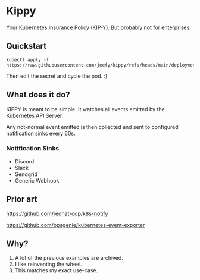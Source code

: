 # Kippy

Your Kubernetes Insurance Policy (KIP-Y). But probably not for enterprises. 

## Quickstart

```
kubectl apply -f https://raw.githubusercontent.com/jeefy/kippy/refs/heads/main/deployment.yaml
```

Then edit the secret and cycle the pod. :) 

## What does it do?

KIPPY is meant to be simple. It watches all events emitted by the Kubernetes API Server. 

Any not-normal event emitted is then collected and sent to configured notification sinks every 60s.

### Notification Sinks

- Discord
- Slack
- Sendgrid
- Generic Webhook

## Prior art

https://github.com/redhat-cop/k8s-notify

https://github.com/opsgenie/kubernetes-event-exporter

## Why?

1. A lot of the previous examples are archived.
2. I like reinventing the wheel.
3. This matches my exact use-case.